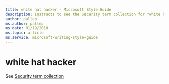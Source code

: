 ```yaml
---
title: white hat hacker - Microsoft Style Guide
description: Instructs to see the Security term collection for "white hat hacker."
author: pallep
ms.author: pallep
ms.date: 01/19/2018
ms.topic: article
ms.service: microsoft-writing-style-guide
---
```


# white hat hacker

See [Security term collection](~/a-z-word-list-term-collections/term-collections/security-terms.md)
